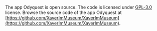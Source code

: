 The app Odyquest is open source. The code is licensed under [GPL-3.0](https://github.com/XaverImMuseum/XaverImMuseum/blob/master/LICENSE) license.
Browse the source code of the app Odyquest at [https://github.com/XaverImMuseum/XaverImMuseum](https://github.com/XaverImMuseum/XaverImMuseum).
